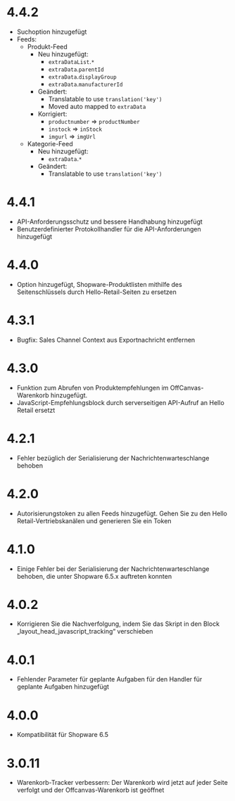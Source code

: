 # 4.4.2
* Suchoption hinzugefügt
* Feeds:
    * Produkt-Feed
        * Neu hinzugefügt:
            * `extraDataList`.`*`
            * `extraData`.`parentId`
            * `extraData`.`displayGroup`
            * `extraData`.`manufacturerId`
        * Geändert:
            * Translatable to use `translation('key')`
            * Moved auto mapped to `extraData`
        * Korrigiert:
            * `productnumber` => `productNumber`
            * `instock` => `inStock`
            * `imgurl` => `imgUrl`
    * Kategorie-Feed
        * Neu hinzugefügt:
            * `extraData`.`*`
        * Geändert:
            * Translatable to use `translation('key')`

# 4.4.1
* API-Anforderungsschutz und bessere Handhabung hinzugefügt
* Benutzerdefinierter Protokollhandler für die API-Anforderungen hinzugefügt

# 4.4.0
* Option hinzugefügt, Shopware-Produktlisten mithilfe des Seitenschlüssels durch Hello-Retail-Seiten zu ersetzen

# 4.3.1
* Bugfix: Sales Channel Context aus Exportnachricht entfernen

# 4.3.0
* Funktion zum Abrufen von Produktempfehlungen im OffCanvas-Warenkorb hinzugefügt.
* JavaScript-Empfehlungsblock durch serverseitigen API-Aufruf an Hello Retail ersetzt

# 4.2.1
* Fehler bezüglich der Serialisierung der Nachrichtenwarteschlange behoben

# 4.2.0
* Autorisierungstoken zu allen Feeds hinzugefügt. Gehen Sie zu den Hello Retail-Vertriebskanälen und generieren Sie ein Token

# 4.1.0
* Einige Fehler bei der Serialisierung der Nachrichtenwarteschlange behoben, die unter Shopware 6.5.x auftreten konnten

# 4.0.2
* Korrigieren Sie die Nachverfolgung, indem Sie das Skript in den Block „layout_head_javascript_tracking“ verschieben

# 4.0.1
* Fehlender Parameter für geplante Aufgaben für den Handler für geplante Aufgaben hinzugefügt

# 4.0.0
* Kompatibilität für Shopware 6.5

# 3.0.11
* Warenkorb-Tracker verbessern: Der Warenkorb wird jetzt auf jeder Seite verfolgt und der Offcanvas-Warenkorb ist geöffnet

